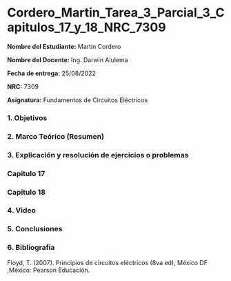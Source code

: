 # Cordero_Martin_Tarea_3_Parcial_3_Capitulos_17_y_18_NRC_7309

**Nombre del Estudiante:** Martin Cordero

**Nombre del Docente:** Ing. Darwin Alulema

**Fecha de entrega:** 25/08/2022

**NRC:** 7309

**Asignatura:** Fundamentos de Circuitos Eléctricos

### **1.	Objetivos**

### **2.	Marco Teórico (Resumen)**

### **3.	Explicación y resolución de ejercicios o problemas**

### **Capitulo 17**

### **Capitulo 18**

### **4.	Video**

### **5.	Conclusiones**

### **6.	Bibliografía**

Floyd, T. (2007). Principios de circuitos eléctricos (8va ed), México DF ,México: Pearson Educación.
